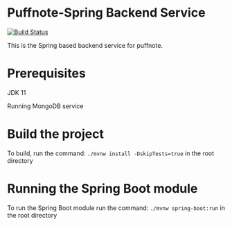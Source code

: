 # Puffnote-Spring Backend Service
[![Build Status](https://travis-ci.org/puffnote/backend-service.svg?branch=master)](https://travis-ci.org/puffnote/backend-service)

This is the Spring based backend service for puffnote.

# Prerequisites
JDK 11

Running MongoDB service

# Build the project
To build, run the command: `./mvnw install -DskipTests=true` in the root directory

# Running the Spring Boot module
To run the Spring Boot module run the command: `./mvnw spring-boot:run` in the root directory
